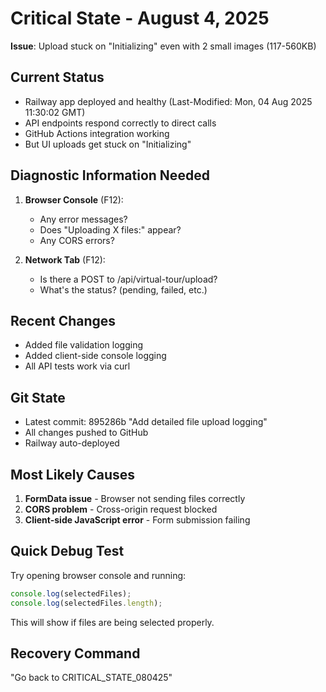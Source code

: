 # Critical State - August 4, 2025
**Issue**: Upload stuck on "Initializing" even with 2 small images (117-560KB)

## Current Status
- Railway app deployed and healthy (Last-Modified: Mon, 04 Aug 2025 11:30:02 GMT)
- API endpoints respond correctly to direct calls
- GitHub Actions integration working
- But UI uploads get stuck on "Initializing"

## Diagnostic Information Needed
1. **Browser Console** (F12):
   - Any error messages?
   - Does "Uploading X files:" appear?
   - Any CORS errors?

2. **Network Tab** (F12):
   - Is there a POST to /api/virtual-tour/upload?
   - What's the status? (pending, failed, etc.)

## Recent Changes
- Added file validation logging
- Added client-side console logging
- All API tests work via curl

## Git State
- Latest commit: 895286b "Add detailed file upload logging"
- All changes pushed to GitHub
- Railway auto-deployed

## Most Likely Causes
1. **FormData issue** - Browser not sending files correctly
2. **CORS problem** - Cross-origin request blocked
3. **Client-side JavaScript error** - Form submission failing

## Quick Debug Test
Try opening browser console and running:
```javascript
console.log(selectedFiles);
console.log(selectedFiles.length);
```

This will show if files are being selected properly.

## Recovery Command
"Go back to CRITICAL_STATE_080425"
